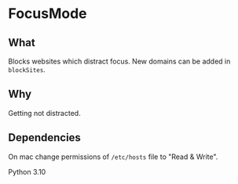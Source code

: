 # FocusMode

## What

Blocks websites which distract focus. New domains can be added in `blockSites`.

## Why

Getting not distracted. 

## Dependencies

On mac change permissions of `/etc/hosts` file to "Read & Write".

Python 3.10



